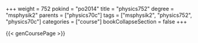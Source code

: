+++
weight = 752
pokind = "po2014"
title = "physics752"
degree = "msphysik2"
parents = ["physics70c"]
tags = ["msphysik2", "physics752", "physics70c"]
categories = ["course"]
bookCollapseSection = false
+++

{{< genCoursePage >}}
